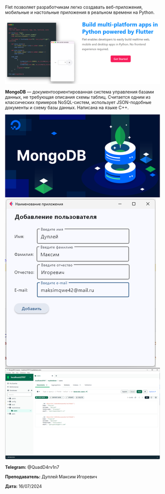 Flet позволяет разработчикам легко создавать веб-приложения, мобильные и настольные приложения в реальном времени на Python.

![img.png](img/img.png)

**MongoDB** — документоориентированная система управления базами данных, не требующая описания схемы таблиц.
Считается одним из классических примеров NoSQL-систем, использует JSON-подобные документы и схему базы данных.
Написана на языке C++.

![img_1.png](img/img_1.png)
![img_2.png](img/img_2.png)
![img_3.png](img/img_3.png)

**Telegram:** @QuadD4rv1n7

**Преподаватель:** Дуплей Максим Игоревич

**Дата:** 16/07/2024
